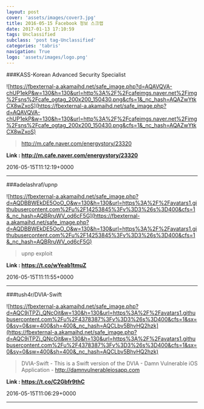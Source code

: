```yaml
---
layout: post
cover: 'assets/images/cover3.jpg'
title: 2016-05-15 Facebook 정보 스크랩
date: 2017-01-13 17:10:59
tags: Unclassified
subclass: 'post tag-Unclassified'
categories: 'tabris'
navigation: True
logo: 'assets/images/logo.png'
---
```


###KASS-Korean Advanced Security Specialist

![https://fbexternal-a.akamaihd.net/safe_image.php?d=AQAVQVA-chUP1ekP&w=130&h=130&url=http%3A%2F%2Fcafeimgs.naver.net%2Fimg%2Fsns%2Fcafe_ogtag_200x200_150430.png&cfs=1&_nc_hash=AQAZwYtkCX8wZxoS](https://fbexternal-a.akamaihd.net/safe_image.php?d=AQAVQVA-chUP1ekP&w=130&h=130&url=http%3A%2F%2Fcafeimgs.naver.net%2Fimg%2Fsns%2Fcafe_ogtag_200x200_150430.png&cfs=1&_nc_hash=AQAZwYtkCX8wZxoS)

>http://m.cafe.naver.com/energystory/23320

**Link : <http://m.cafe.naver.com/energystory/23320>**

2016-05-15T11:12:19+0000

---

###adelashraf/upnp

![https://fbexternal-a.akamaihd.net/safe_image.php?d=AQDBBWEkDE5OoO_O&w=130&h=130&url=https%3A%2F%2Favatars1.githubusercontent.com%2Fu%2F14253845%3Fv%3D3%26s%3D400&cfs=1&_nc_hash=AQBRruWV_od6cF5G](https://fbexternal-a.akamaihd.net/safe_image.php?d=AQDBBWEkDE5OoO_O&w=130&h=130&url=https%3A%2F%2Favatars1.githubusercontent.com%2Fu%2F14253845%3Fv%3D3%26s%3D400&cfs=1&_nc_hash=AQBRruWV_od6cF5G)

>upnp exploit

**Link : <https://t.co/wYeab1tmuZ>**

2016-05-15T11:11:55+0000

---

###tush4r/DVIA-Swift

![https://fbexternal-a.akamaihd.net/safe_image.php?d=AQC9iTPZj_QNcOit&w=130&h=130&url=https%3A%2F%2Favatars1.githubusercontent.com%2Fu%2F4378387%3Fv%3D3%26s%3D400&cfs=1&sx=0&sy=0&sw=400&sh=400&_nc_hash=AQCLbv5BhvHQ2hzk](https://fbexternal-a.akamaihd.net/safe_image.php?d=AQC9iTPZj_QNcOit&w=130&h=130&url=https%3A%2F%2Favatars1.githubusercontent.com%2Fu%2F4378387%3Fv%3D3%26s%3D400&cfs=1&sx=0&sy=0&sw=400&sh=400&_nc_hash=AQCLbv5BhvHQ2hzk)

>DVIA-Swift - This is a Swift version of the DVIA - Damn Vulnerable iOS Application - http://damnvulnerableiosapp.com

**Link : <https://t.co/C2Gbfr9thC>**

2016-05-15T11:06:29+0000

---

